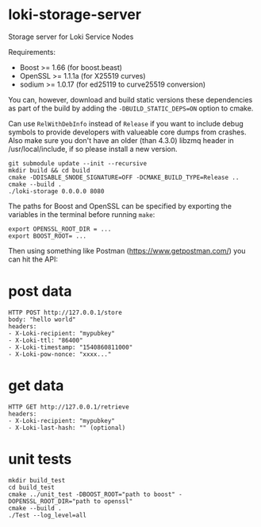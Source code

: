 # loki-storage-server
Storage server for Loki Service Nodes

Requirements:
* Boost >= 1.66 (for boost.beast)
* OpenSSL >= 1.1.1a (for X25519 curves)
* sodium >= 1.0.17 (for ed25119 to curve25519 conversion)

You can, however, download and build static versions these dependencies
as part of the build by adding the `-DBUILD_STATIC_DEPS=ON` option to cmake.

Can use `RelWithDebInfo` instead of `Release` if you want to include debug symbols to provide developers with valueable core dumps from crashes.
Also make sure you don't have an older (than 4.3.0) libzmq header in /usr/local/include, if so please install a new version.
```
git submodule update --init --recursive
mkdir build && cd build
cmake -DDISABLE_SNODE_SIGNATURE=OFF -DCMAKE_BUILD_TYPE=Release ..
cmake --build .
./loki-storage 0.0.0.0 8080
```

The paths for Boost and OpenSSL can be specified by exporting the variables in the terminal before running `make`:
```
export OPENSSL_ROOT_DIR = ...
export BOOST_ROOT= ...
```

Then using something like Postman (https://www.getpostman.com/) you can hit the API:

# post data
```
HTTP POST http://127.0.0.1/store
body: "hello world"
headers:
- X-Loki-recipient: "mypubkey"
- X-Loki-ttl: "86400"
- X-Loki-timestamp: "1540860811000"
- X-Loki-pow-nonce: "xxxx..."
```
# get data
```
HTTP GET http://127.0.0.1/retrieve
headers:
- X-Loki-recipient: "mypubkey"
- X-Loki-last-hash: "" (optional)
```

# unit tests
```
mkdir build_test
cd build_test
cmake ../unit_test -DBOOST_ROOT="path to boost" -DOPENSSL_ROOT_DIR="path to openssl"
cmake --build .
./Test --log_level=all
```
